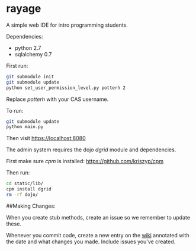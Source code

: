 rayage
======

A simple web IDE for intro programming students.

Dependencies:
* python 2.7
* sqlalchemy 0.7

First run:
```bash
git submodule init
git submodule update
python set_user_permission_level.py potterh 2
```

Replace _potterh_ with your CAS username.

To run:
```bash
git submodule update
python main.py
```


Then visit [https://localhost:8080](https://localhost:8080)

The admin system requires the dojo _dgrid_ module and dependencies.

First make sure _cpm_ is installed: https://github.com/kriszyp/cpm

Then run:
```bash
cd static/lib/
cpm install dgrid
rm -rf dojo/
```

##Making Changes:

When you create stub methods, create an issue so we remember to update these.

Whenever you commit code, create a new entry on the [wiki](https://github.com/MorganBorman/rayage/wiki/Current-Status)
annotated with the date and what changes you made. Include issues you've created.
